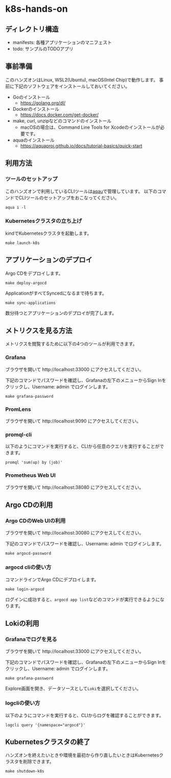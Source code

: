 # k8s-hands-on

## ディレクトリ構造

- manifests: 各種アプリケーションのマニフェスト
- todo: サンプルのTODOアプリ

## 事前準備

このハンズオンはLinux, WSL2(Ubuntu), macOS(Intel Chip)で動作します。
事前に下記のソフトウェアをインストールしておいてください。

- Goのインストール
    - https://golang.org/dl/
- Dockerのインストール
    - https://docs.docker.com/get-docker/
- make, curl, unzipなどのコマンドのインストール
    - macOSの場合は、Command Line Tools for Xcodeのインストールが必要です。
- aquaのインストール
    - https://aquaproj.github.io/docs/tutorial-basics/quick-start

## 利用方法

### ツールのセットアップ

このハンズオンで利用しているCLIツールは[aqau](https://aquaproj.github.io)で管理しています。
以下のコマンドでCLIツールのセットアップをおこなってください。

```console
aqua i -l
```

### Kubernetesクラスタの立ち上げ

kindでKubernetesクラスタを起動します。

```console
make launch-k8s
```

## アプリケーションのデプロイ

Argo CDをデプロイします。

```console
make deploy-argocd
```

ApplicationがすべてSyncedになるまで待ちます。

```console
make sync-applications
```

数分待つとアプリケーションのデプロイが完了します。

## メトリクスを見る方法

メトリクスを閲覧するために以下の4つのツールが利用できます。

### Grafana

ブラウザを開いて http://localhost:33000 にアクセスしてください。

下記のコマンドでパスワードを確認し、Grafanaの左下のメニューからSign Inをクリックし、Username: admin でログインします。

```console
make grafana-password
```

### PromLens

ブラウザを開いて http://localhost:9090 にアクセスしてください。

### promql-cli

以下のようにコマンドを実行すると、CLIから任意のクエリを実行することができます。

```console
promql 'sum(up) by (job)'
```

### Prometheus Web UI

ブラウザを開いて http://localhost:38080 にアクセスしてください。

## Argo CDの利用

### Argo CDのWeb UIの利用

ブラウザを開いて http://localhost:30080 にアクセスしてください。

下記のコマンドでパスワードを確認し、Username: admin でログインします。

```console
make argocd-password
```

### argocd cliの使い方

コマンドラインでArgo CDにデプロイします。

```console
make login-argocd
```

ログインに成功すると、`argocd app list`などのコマンドが実行できるようになります。

## Lokiの利用

### Grafanaでログを見る

ブラウザを開いて http://localhost:33000 にアクセスしてください。

下記のコマンドでパスワードを確認し、Grafanaの左下のメニューからSign Inをクリックし、Username: admin でログインします。

```console
make grafana-password
```

Explore画面を開き、データソースとして`Loki`を選択してください。

### logcliの使い方

以下のようにコマンドを実行すると、CLIからログを確認することができます。

```console
logcli query '{namespace="argocd"}'
```

## Kubernetesクラスタの終了

ハンズオンを終えたいときや環境を最初から作り直したいときはKubernetesクラスタを削除できます。

```console
make shutdown-k8s
```
